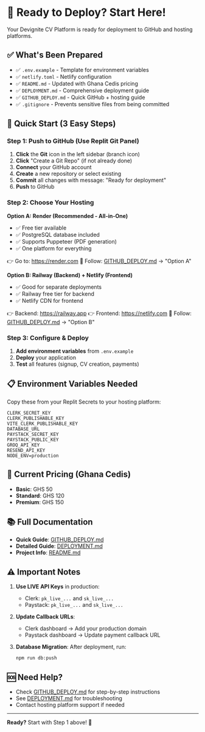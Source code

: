 # 🚀 Ready to Deploy? Start Here!

Your Devignite CV Platform is ready for deployment to GitHub and hosting platforms.

## ✅ What's Been Prepared

- ✅ `.env.example` - Template for environment variables
- ✅ `netlify.toml` - Netlify configuration
- ✅ `README.md` - Updated with Ghana Cedis pricing
- ✅ `DEPLOYMENT.md` - Comprehensive deployment guide
- ✅ `GITHUB_DEPLOY.md` - Quick GitHub + hosting guide
- ✅ `.gitignore` - Prevents sensitive files from being committed

## 🎯 Quick Start (3 Easy Steps)

### Step 1: Push to GitHub (Use Replit Git Panel)

1. **Click** the **Git** icon in the left sidebar (branch icon)
2. **Click** "Create a Git Repo" (if not already done)
3. **Connect** your GitHub account
4. **Create** a new repository or select existing
5. **Commit** all changes with message: "Ready for deployment"
6. **Push** to GitHub

### Step 2: Choose Your Hosting

**Option A: Render (Recommended - All-in-One)**
- ✅ Free tier available
- ✅ PostgreSQL database included
- ✅ Supports Puppeteer (PDF generation)
- ✅ One platform for everything

👉 Go to: https://render.com
📖 Follow: [GITHUB_DEPLOY.md](./GITHUB_DEPLOY.md) → "Option A"

**Option B: Railway (Backend) + Netlify (Frontend)**
- ✅ Good for separate deployments
- ✅ Railway free tier for backend
- ✅ Netlify CDN for frontend

👉 Backend: https://railway.app
👉 Frontend: https://netlify.com
📖 Follow: [GITHUB_DEPLOY.md](./GITHUB_DEPLOY.md) → "Option B"

### Step 3: Configure & Deploy

1. **Add environment variables** from `.env.example`
2. **Deploy** your application
3. **Test** all features (signup, CV creation, payments)

## 📋 Environment Variables Needed

Copy these from your Replit Secrets to your hosting platform:

```
CLERK_SECRET_KEY
CLERK_PUBLISHABLE_KEY
VITE_CLERK_PUBLISHABLE_KEY
DATABASE_URL
PAYSTACK_SECRET_KEY
PAYSTACK_PUBLIC_KEY
GROQ_API_KEY
RESEND_API_KEY
NODE_ENV=production
```

## 🎨 Current Pricing (Ghana Cedis)

- **Basic**: GHS 50
- **Standard**: GHS 120
- **Premium**: GHS 150

## 📚 Full Documentation

- **Quick Guide**: [GITHUB_DEPLOY.md](./GITHUB_DEPLOY.md)
- **Detailed Guide**: [DEPLOYMENT.md](./DEPLOYMENT.md)
- **Project Info**: [README.md](./README.md)

## ⚠️ Important Notes

1. **Use LIVE API Keys** in production:
   - Clerk: `pk_live_...` and `sk_live_...`
   - Paystack: `pk_live_...` and `sk_live_...`

2. **Update Callback URLs**:
   - Clerk dashboard → Add your production domain
   - Paystack dashboard → Update payment callback URL

3. **Database Migration**:
   After deployment, run:
   ```bash
   npm run db:push
   ```

## 🆘 Need Help?

- Check [GITHUB_DEPLOY.md](./GITHUB_DEPLOY.md) for step-by-step instructions
- See [DEPLOYMENT.md](./DEPLOYMENT.md) for troubleshooting
- Contact hosting platform support if needed

---

**Ready?** Start with Step 1 above! 🎉
